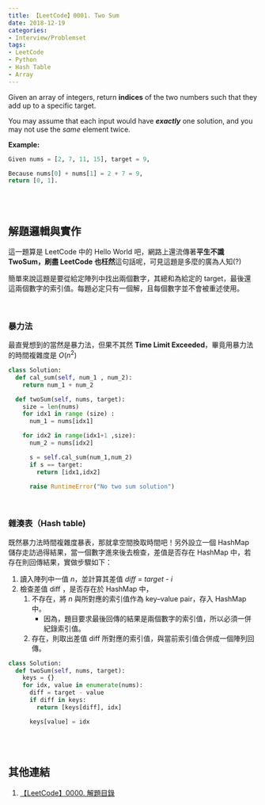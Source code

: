 ```yaml
---
title: 【LeetCode】0001. Two Sum
date: 2018-12-19
categories:
- Interview/Problemset
tags:
- LeetCode
- Python
- Hash Table
- Array
---
```


Given an array of integers, return  **indices**  of the two numbers such that they add up to a specific target.

<!--more-->

You may assume that each input would have  **_exactly_**  one solution, and you may not use the  _same_  element twice.

**Example:**
```python
Given nums = [2, 7, 11, 15], target = 9,

Because nums[0] + nums[1] = 2 + 7 = 9,
return [0, 1].
```

<br><br>

## 解題邏輯與實作
這一題算是 LeetCode 中的 Hello World 吧，網路上還流傳著**平生不識 TwoSum，刷盡 LeetCode 也枉然**這句話呢，可見這題是多麼的廣為人知(?)

簡單來說這題是要從給定陣列中找出兩個數字，其總和為給定的 target，最後還這兩個數字的索引值。每題必定只有一個解，且每個數字並不會被重述使用。

<br>

### 暴力法
最直覺想到的當然是暴力法，但果不其然 **Time Limit Exceeded**，畢竟用暴力法的時間複雜度是 $O(n^2)$

```python
class Solution:
  def cal_sum(self, num_1 , num_2):
    return num_1 + num_2

  def twoSum(self, nums, target):
    size = len(nums)
    for idx1 in range (size) :
      num_1 = nums[idx1]

    for idx2 in range(idx1+1 ,size):
      num_2 = nums[idx2]

      s = self.cal_sum(num_1,num_2)
      if s == target:
        return [idx1,idx2]

      raise RuntimeError("No two sum solution") 
```
<br>

### 雜湊表（Hash table)
既然暴力法時間複雜度暴表，那就拿空間換取時間吧！另外設立一個 HashMap 儲存走訪過得結果，當一個數字進來後去檢查，差值是否存在 HashMap 中，若存在則回傳結果，實做步驟如下：
1. 讀入陣列中一值 _n_，並計算其差值 _diff_ = _target_ - _i_
2. 檢查差值 diff ，是否存在於 HashMap 中，
	1. 不存在，將 _n_ 與所對應的索引值作為 key–value pair，存入 HashMap 中。
		- 因為，題目要求最後回傳的結果是兩個數字的索引值，所以必須一併紀錄索引值。
	2. 存在，則取出差值 diff 所對應的索引值，與當前索引值合併成一個陣列回傳。

```python
class Solution:
  def twoSum(self, nums, target):
    keys = {}
    for idx, value in enumerate(nums):
      diff = target - value
      if diff in keys:
        return [keys[diff], idx]

      keys[value] = idx
```

<br><br>

## 其他連結
1. [【LeetCode】0000. 解題目錄](/LeetCode-0000-Contents/)